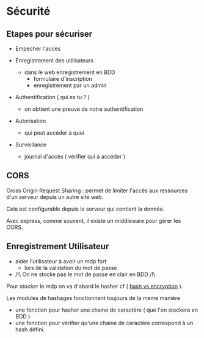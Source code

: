 # Sécurité

## Etapes pour sécuriser

- Empecher l'accès
- Enregistrement des utilisateurs
  - dans le web enregistrement en BDD
    - formulaire d'inscription
    - enregistrement par un admin
- Authentification ( qui es tu ? )
  - on obtient une preuve de notre authentification
- Autorisation
  - qui peut accéder à quoi

- Surveillance
  - journal d'accès ( vérifier qui à accéder )

## CORS

Cross Origin Request Sharing : permet de limiter l'accès aux ressources d'un serveur depuis un autre site web.

Cela est configurable depuis le serveur qui contient la donnée.

Avec express, comme souvent, il existe un middleware pour gérer les CORS.

## Enregistrement Utilisateur

- aider l'utilisateur à avoir un mdp fort
  - lors de la validation du mot de passe
- /!\ On ne stocke pas le mot de passe en clair en BDD /!\

Pour stocker le mdp on va d'abord le hasher cf ( [hash vs encryption](https://www.pingidentity.com/fr/resources/blog/post/encryption-vs-hashing-vs-salting.html) ).

Les modules de hashages fonctionnent toujours de la meme manière

- une fonction pour hasher une chaine de caractère ( que l'on stockera en BDD )
- une fonction pour vérifier qu'une chaine de caractère correspond à un hash défini.

